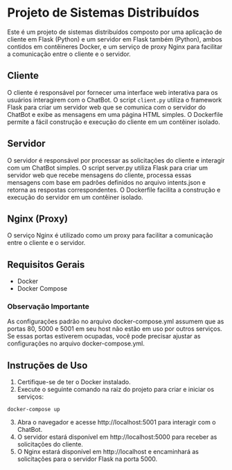 
# Projeto de Sistemas Distribuídos

Este é um projeto de sistemas distribuídos composto por uma aplicação de cliente em Flask (Python) e um servidor em Flask também (Python), ambos contidos em contêineres Docker, e um serviço de proxy Nginx para facilitar a comunicação entre o cliente e o servidor.

## Cliente

O cliente é responsável por fornecer uma interface web interativa para os usuários interagirem com o ChatBot. O script `client.py` utiliza o framework Flask para criar um servidor web que se comunica com o servidor do ChatBot e exibe as mensagens em uma página HTML simples. O Dockerfile permite a fácil construção e execução do cliente em um contêiner isolado.

## Servidor

O servidor é responsável por processar as solicitações do cliente e interagir com um ChatBot simples. O script server.py utiliza Flask para criar um servidor web que recebe mensagens do cliente, processa essas mensagens com base em padrões definidos no arquivo intents.json e retorna as respostas correspondentes. O Dockerfile facilita a construção e execução do servidor em um contêiner isolado.

## Nginx (Proxy)

O serviço Nginx é utilizado como um proxy para facilitar a comunicação entre o cliente e o servidor.

## Requisitos Gerais

- Docker
- Docker Compose

### Observação Importante

As configurações padrão no arquivo docker-compose.yml assumem que as portas 80, 5000 e 5001 em seu host não estão em uso por outros serviços. Se essas portas estiverem ocupadas, você pode precisar ajustar as configurações no arquivo docker-compose.yml.

## Instruções de Uso

1. Certifique-se de ter o Docker instalado.
2. Execute o seguinte comando na raiz do projeto para criar e iniciar os serviços:

```
docker-compose up
```
3. Abra o navegador e acesse http://localhost:5001 para interagir com o ChatBot.
4. O servidor estará disponível em http://localhost:5000 para receber as solicitações do cliente.
5. O Nginx estará disponível em http://localhost e encaminhará as solicitações para o servidor Flask na porta 5000.
